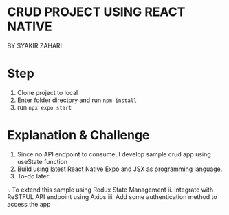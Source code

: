 # CRUD PROJECT USING REACT NATIVE

BY SYAKIR ZAHARI

# Step

1. Clone project to local
2. Enter folder directory and run `npm install`
3. run `npx expo start`

# Explanation & Challenge

1. Since no API endpoint to consume, I develop sample crud app using useState function
2. Build using latest React Native Expo and JSX as programming language.
3. To-do later:

i. To extend this sample using Redux State Management
ii. Integrate with ReSTFUL API endpoint using Axios
iii. Add some authentication method to access the app
